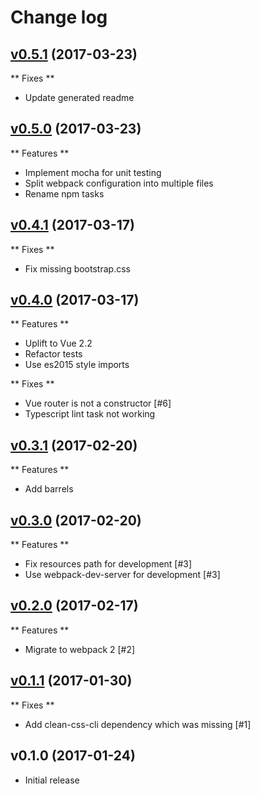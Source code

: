 # Change log

## [v0.5.1] (2017-03-23)

** Fixes **

* Update generated readme

## [v0.5.0] (2017-03-23)

** Features **

* Implement mocha for unit testing
* Split webpack configuration into multiple files
* Rename npm tasks

## [v0.4.1] (2017-03-17)

** Fixes **

* Fix missing bootstrap.css

## [v0.4.0] (2017-03-17)

** Features **

* Uplift to Vue 2.2
* Refactor tests
* Use es2015 style imports

** Fixes **

* Vue router is not a constructor [#6]
* Typescript lint task not working

## [v0.3.1] (2017-02-20)

** Features **

* Add barrels

## [v0.3.0] (2017-02-20)

** Features **

* Fix resources path for development [#3]
* Use webpack-dev-server for development [#3]


## [v0.2.0] (2017-02-17)

** Features **

*  Migrate to webpack 2 [#2]


## [v0.1.1] (2017-01-30)

** Fixes **

*  Add clean-css-cli dependency which was missing [#1]


## v0.1.0 (2017-01-24)

*  Initial release

[v0.5.1]: https://github.com/ducksoupdev/vue-webpack-typescript/compare/v0.5.0...v0.5.1
[v0.5.0]: https://github.com/ducksoupdev/vue-webpack-typescript/compare/v0.4.1...v0.5.0
[v0.4.1]: https://github.com/ducksoupdev/vue-webpack-typescript/compare/v0.4.0...v0.4.1
[v0.4.0]: https://github.com/ducksoupdev/vue-webpack-typescript/compare/v0.3.1...v0.4.0
[v0.3.1]: https://github.com/ducksoupdev/vue-webpack-typescript/compare/v0.2.0...v0.3.1
[v0.3.0]: https://github.com/ducksoupdev/vue-webpack-typescript/compare/v0.2.0...v0.3.0
[v0.2.0]: https://github.com/ducksoupdev/vue-webpack-typescript/compare/v0.1.1...v0.2.0
[v0.1.1]: https://github.com/ducksoupdev/vue-webpack-typescript/compare/v0.1.0...v0.1.1
